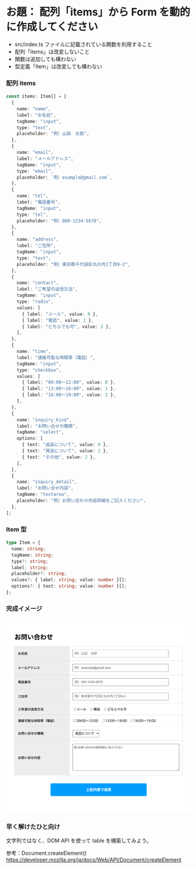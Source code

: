 # お題： 配列「items」から Form を動的に作成してください

- src/index.ts ファイルに記載されている関数を利用すること
- 配列「items」は改変しないこと
- 関数は追加しても構わない
- 型定義「Item」は改変しても構わない

### 配列 items

```typescript
const items: Item[] = [
  {
    name: "name",
    label: "お名前",
    tagName: "input",
    type: "text",
    placeholder: "例）山田　太郎",
  },
  {
    name: "email",
    label: "メールアドレス",
    tagName: "input",
    type: "email",
    placeholder: `例）example@gmail.com`,
  },
  {
    name: "tel",
    label: "電話番号",
    tagName: "input",
    type: "tel",
    placeholder: "例）080-1234-5678",
  },
  {
    name: "address",
    label: "ご住所",
    tagName: "input",
    type: "text",
    placeholder: "例）東京都千代田区丸の内1丁目9-2",
  },
  {
    name: "contact",
    label: "ご希望の返信方法",
    tagName: "input",
    type: "radio",
    values: [
      { label: "メール", value: 0 },
      { label: "電話", value: 1 },
      { label: "どちらでも可", value: 2 },
    ],
  },
  {
    name: "time",
    label: "連絡可能な時間帯（電話）",
    tagName: "input",
    type: "checkbox",
    values: [
      { label: "09:00〜12:00", value: 0 },
      { label: "13:00〜16:00", value: 1 },
      { label: "16:00〜19:00", value: 2 },
    ],
  },
  {
    name: "inquiry_kind",
    label: "お問い合せの種類",
    tagName: "select",
    options: [
      { text: "返品について", value: 0 },
      { text: "発送について", value: 1 },
      { text: "その他", value: 2 },
    ],
  },
  {
    name: "inquiry_detail",
    label: "お問い合せ内容",
    tagName: "textarea",
    placeholder: "例）お問い合わせ内容詳細をご記入ください",
  },
];
```

### Item 型

```typescript
type Item = {
  name: string;
  tagName: string;
  type?: string;
  label: string;
  placeholder?: string;
  values?: { label: string; value: number }[];
  options?: { text: string; value: number }[];
};
```

### 完成イメージ

<img src="./image.png" width="924" alt="完成イメージ" />

### 早く解けたひと向け

文字列ではなく、DOM API を使って table を構築してみよう。

参考：Document.createElement()  
https://developer.mozilla.org/ja/docs/Web/API/Document/createElement
